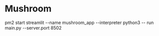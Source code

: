 # Mushroom

pm2 start streamlit --name mushroom_app --interpreter python3 -- run main.py --server.port 8502

